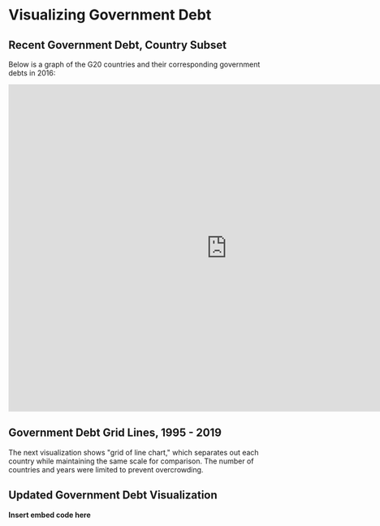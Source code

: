 # Visualizing Government Debt

## Recent Government Debt, Country Subset

Below is a graph of the G20 countries and their corresponding government debts in 2016:

<iframe src="https://data.oecd.org/chart/6vt9" width="860" height="645" style="border: 0" mozallowfullscreen="true" webkitallowfullscreen="true" allowfullscreen="true"><a href="https://data.oecd.org/chart/6vt9" target="_blank">OECD Chart: General government debt, Total, % of GDP, Annual, 2016</a></iframe>

## Government Debt Grid Lines, 1995 - 2019
The next visualization shows "grid of line chart," which separates out each country while maintaining the same scale for comparison. The number of countries and years were limited to prevent overcrowding.

<div class="flourish-embed flourish-chart" data-src="visualisation/7691318"><script src="https://public.flourish.studio/resources/embed.js"></script></div>


## Updated Government Debt Visualization
**Insert embed code here**
